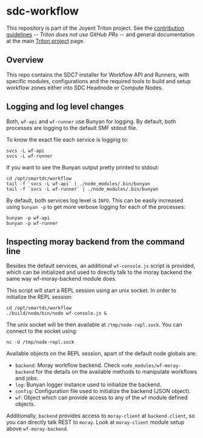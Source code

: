 <!--
    This Source Code Form is subject to the terms of the Mozilla Public
    License, v. 2.0. If a copy of the MPL was not distributed with this
    file, You can obtain one at http://mozilla.org/MPL/2.0/.
-->

<!--
    Copyright 2016, Joyent, Inc.
-->

# sdc-workflow

This repository is part of the Joyent Triton project. See the [contribution
guidelines](https://github.com/joyent/triton/blob/master/CONTRIBUTING.md) --
*Triton does not use GitHub PRs* -- and general documentation at the main
[Triton project](https://github.com/joyent/triton) page.

## Overview

This repo contains the SDC7 installer for Workflow API and Runners,
with specific modules, configurations and the required tools to
build and setup workflow zones either into SDC Headnode or Compute Nodes.

## Logging and log level changes

Both, `wf-api` and `wf-runner` use Bunyan for logging. By default, both
processes are logging to the default SMF stdout file.

To know the exact file each service is logging to:

    svcs -L wf-api
    svcs -L wf-runner

If you want to see the Bunyan output pretty printed to stdout:

    cd /opt/smartdc/workflow
    tail -f `svcs -L wf-api` | ./node_modules/.bin/bunyan
    tail -f `svcs -L wf-runner` | ./node_modules/.bin/bunyan

By default, both services log level is `INFO`. This can be easily increased
using `bunyan -p` to get more verbose logging for each of the processes:

    bunyan -p wf-api
    bunyan -p wf-runner

## Inspecting moray backend from the command line

Besides the default services, an additional `wf-console.js` script is provided,
which can be initialized and used to directly talk to the moray backend the same
way wf-moray-backend module does.

This script will start a REPL session using an unix socket. In order to
initialize the REPL session:

    cd /opt/smartdc/workflow
    ./build/node/bin/node wf-console.js &

The unix socket will be then available at `/tmp/node-repl.sock`. You can connect
to the socket using:

    nc -U /tmp/node-repl.sock

Available objects on the REPL session, apart of the default node globals are:

- `backend`: Moray workflow backend. Check `node_modules/wf-moray-backend` for the details on the available methods to manipulate workflows and jobs.
- `log`: Bunyan logger instance used to initialize the backend.
- `config`: Configuration file used to initialize the backend (JSON object).
- `wf`: Object which can provide access to any of the `wf` module defined objects.

Additionally, `backend` provides access to `moray-client` at `backend.client`, so you
can directly talk REST to `moray`. Look at `moray-client` module setup above `wf-moray-backend`.
